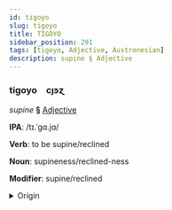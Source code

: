 ```yaml
---
id: tigoyo
slug: tigoyo
title: TIGOYO
sidebar_position: 291
tags: [tigoyo, Adjective, Austronesian]
description: supine § Adjective
---
```


### tigoyo&emsp;<span kind="abugida">cȷꜿɀ</span>

*supine* **§** [Adjective](../../tags/Adjective)

**IPA**: /tɪ.ˈgɑ.jɑ/

**Verb**: to be supine/reclined

**Noun**: supineness/reclined-ness

**Modifier**: supine/reclined

<details>
    <summary>Origin</summary>
    Bikol, Central tigayà [tiˈɡa.jaʔ]<br/>
    <em>Austronesian Language Family</em>
</details>